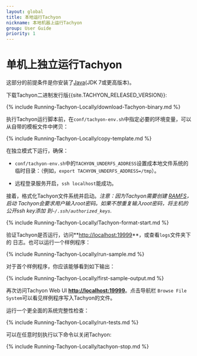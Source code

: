 ```yaml
---
layout: global
title: 本地运行Tachyon
nickname: 本地机器上运行Tachyon
group: User Guide
priority: 1
---
```


# 单机上独立运行Tachyon

这部分的前提条件是你安装了[Java](Java-Setup.html)(JDK 7或更高版本)。

下载Tachyon二进制发行版{{site.TACHYON_RELEASED_VERSION}}:

{% include Running-Tachyon-Locally/download-Tachyon-binary.md %}

执行Tachyon运行脚本前，在`conf/tachyon-env.sh`中指定必要的环境变量，可以从自带的模板文件中拷贝：

{% include Running-Tachyon-Locally/copy-template.md %}

在独立模式下运行，确保：

* `conf/tachyon-env.sh`中的`TACHYON_UNDERFS_ADDRESS`设置成本地文件系统的临时目录：（例如，`export TACHYON_UNDERFS_ADDRESS=/tmp`）。

* 远程登录服务开启，`ssh localhost`能成功。

接着，格式化Tachyon文件系统并启动。*注意：因为Tachyon需要创建
[RAMFS](https://www.kernel.org/doc/Documentation/filesystems/ramfs-rootfs-initramfs.txt)，启动
Tachyon会要求用户输入root密码。如果不想重复输入root密码，将主机的公开ssh key添加
到`~/.ssh/authorized_keys`.*

{% include Running-Tachyon-Locally/Tachyon-format-start.md %}

验证Tachyon是否运行，访问**[http://localhost:19999](http://localhost:19999)**，或查看`logs`文件夹下的
日志。也可以运行一个样例程序：

{% include Running-Tachyon-Locally/run-sample.md %}

对于首个样例程序，你应该能够看到如下输出：

{% include Running-Tachyon-Locally/first-sample-output.md %}

再次访问Tachyon Web UI **[http://localhost:19999](http://localhost:19999)**。点击导航栏
`Browse File System`可以看见样例程序写入Tachyon的文件。


运行一个更全面的系统完整性检查：

{% include Running-Tachyon-Locally/run-tests.md %}

可以在任意时刻执行以下命令以关闭Tachyon:

{% include Running-Tachyon-Locally/tachyon-stop.md %}
